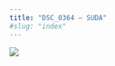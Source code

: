 ```yaml
---
title: "DSC_0364 – SUDA"
#slug: "index"
---
```


[![](/wp-content/2015/05/DSC_0364-300x201.jpg)](/wp-content/2015/05/DSC_0364.jpg)